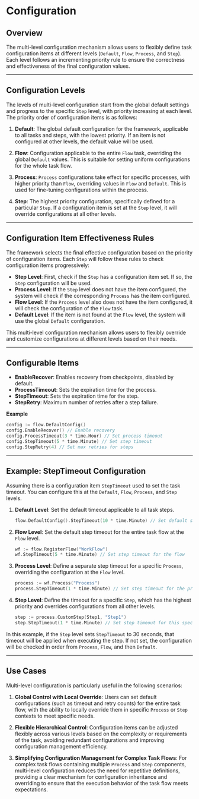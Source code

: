 # Configuration

## Overview

The multi-level configuration mechanism allows users to flexibly define task configuration items at different levels (`Default`, `Flow`, `Process`, and `Step`). Each level follows an incrementing priority rule to ensure the correctness and effectiveness of the final configuration values.

---

## Configuration Levels

The levels of multi-level configuration start from the global default settings and progress to the specific `Step` level, with priority increasing at each level. The priority order of configuration items is as follows:

1. **Default**: The global default configuration for the framework, applicable to all tasks and steps, with the lowest priority. If an item is not configured at other levels, the default value will be used.

2. **Flow**: Configuration applicable to the entire `Flow` task, overriding the global `Default` values. This is suitable for setting uniform configurations for the whole task flow.

3. **Process**: `Process` configurations take effect for specific processes, with higher priority than `Flow`, overriding values in `Flow` and `Default`. This is used for fine-tuning configurations within the process.

4. **Step**: The highest priority configuration, specifically defined for a particular `Step`. If a configuration item is set at the `Step` level, it will override configurations at all other levels.

---

## Configuration Item Effectiveness Rules

The framework selects the final effective configuration based on the priority of configuration items. Each `Step` will follow these rules to check configuration items progressively:

- **Step Level**: First, check if the `Step` has a configuration item set. If so, the `Step` configuration will be used.
- **Process Level**: If the `Step` level does not have the item configured, the system will check if the corresponding `Process` has the item configured.
- **Flow Level**: If the `Process` level also does not have the item configured, it will check the configuration of the `Flow` task.
- **Default Level**: If the item is not found at the `Flow` level, the system will use the global `Default` configuration.

This multi-level configuration mechanism allows users to flexibly override and customize configurations at different levels based on their needs.

---

## Configurable Items

- **EnableRecover**: Enables recovery from checkpoints, disabled by default.
- **ProcessTimeout**: Sets the expiration time for the process.
- **StepTimeout**: Sets the expiration time for the step.
- **StepRetry**: Maximum number of retries after a step failure.

**Example**

```go
config := flow.DefaultConfig()
config.EnableRecover() // Enable recovery
config.ProcessTimeout(3 * time.Hour) // Set process timeout
config.StepTimeout(5 * time.Minute) // Set step timeout
config.StepRetry(4) // Set max retries for steps
```

---

## Example: StepTimeout Configuration

Assuming there is a configuration item `StepTimeout` used to set the task timeout. You can configure this at the `Default`, `Flow`, `Process`, and `Step` levels.

1. **Default Level**: Set the default timeout applicable to all task steps.

   ```go
   flow.DefaultConfig().StepTimeout(10 * time.Minute) // Set default step timeout
   ```

2. **Flow Level**: Set the default step timeout for the entire task flow at the `Flow` level.

   ```go
   wf := flow.RegisterFlow("WorkFlow")
   wf.StepTimeout(5 * time.Minute) // Set step timeout for the flow
   ```

3. **Process Level**: Define a separate step timeout for a specific `Process`, overriding the configuration at the `Flow` level.

   ```go
   process := wf.Process("Process")
   process.StepTimeout(1 * time.Minute) // Set step timeout for the process
   ```

4. **Step Level**: Define the timeout for a specific `Step`, which has the highest priority and overrides configurations from all other levels.

   ```go
   step := process.CustomStep(Step1, "Step1")
   step.StepTimeout(1 * time.Minute) // Set step timeout for this specific step
   ```

In this example, if the `Step` level sets `StepTimeout` to 30 seconds, that timeout will be applied when executing the step. If not set, the configuration will be checked in order from `Process`, `Flow`, and then `Default`.

---

## Use Cases

Multi-level configuration is particularly useful in the following scenarios:

1. **Global Control with Local Override**: Users can set default configurations (such as timeout and retry counts) for the entire task flow, with the ability to locally override them in specific `Process` or `Step` contexts to meet specific needs.

2. **Flexible Hierarchical Control**: Configuration items can be adjusted flexibly across various levels based on the complexity or requirements of the task, avoiding redundant configurations and improving configuration management efficiency.

3. **Simplifying Configuration Management for Complex Task Flows**: For complex task flows containing multiple `Process` and `Step` components, multi-level configuration reduces the need for repetitive definitions, providing a clear mechanism for configuration inheritance and overriding to ensure that the execution behavior of the task flow meets expectations.